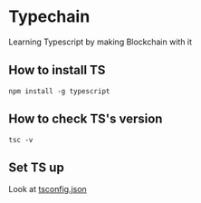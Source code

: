 # Typechain

Learning Typescript by making Blockchain with it

## How to install TS

`npm install -g typescript`

## How to check TS's version

`tsc -v`

## Set TS up

Look at <a href='tsconfig.json'>tsconfig.json</a>
